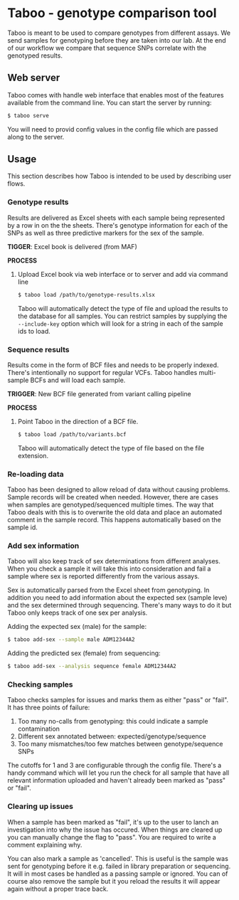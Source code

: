 # Taboo - genotype comparison tool

Taboo is meant to be used to compare genotypes from different assays. We send samples for genotyping before they are taken into our lab. At the end of our workflow we compare that sequence SNPs correlate with the genotyped results.

## Web server

Taboo comes with handle web interface that enables most of the features available from the command line. You can start the server by running:

```bash
$ taboo serve
```

You will need to provid config values in the config file which are passed along to the server.

## Usage

This section describes how Taboo is intended to be used by describing user flows.

### Genotype results

Results are delivered as Excel sheets with each sample being represented by a row in on the the sheets. There's genotype information for each of the SNPs as well as three predictive markers for the sex of the sample.

**TIGGER**: Excel book is delivered (from MAF)

**PROCESS**

1. Upload Excel book via web interface or to server and add via command line

    ```bash
    $ taboo load /path/to/genotype-results.xlsx
    ```

    Taboo will automatically detect the type of file and upload the results to the database for all samples. You can restrict samples by supplying the `--include-key` option which will look for a string in each of the sample ids to load.

### Sequence results

Results come in the form of BCF files and needs to be properly indexed. There's intentionally no support for regular VCFs. Taboo handles multi-sample BCFs and will load each sample.

**TRIGGER**: New BCF file generated from variant calling pipeline

**PROCESS**

1. Point Taboo in the direction of a BCF file.

    ```bash
    $ taboo load /path/to/variants.bcf
    ```

    Taboo will automatically detect the type of file based on the file extension.

### Re-loading data

Taboo has been designed to allow reload of data without causing problems. Sample records will be created when needed. However, there are cases when samples are genotyped/sequenced multiple times. The way that Taboo deals with this is to overwrite the old data and place an automated comment in the sample record. This happens automatically based on the sample id.

### Add sex information

Taboo will also keep track of sex determinations from different analyses. When you check a sample it will take this into consideration and fail a sample where sex is reported differently from the various assays.

Sex is automatically parsed from the Excel sheet from genotyping. In addition you need to add information about the expected sex (sample leve) and the sex determined through sequencing. There's many ways to do it but Taboo only keeps track of one sex per analysis.

Adding the expected sex (male) for the sample:

```bash
$ taboo add-sex --sample male ADM12344A2
```

Adding the predicted sex (female) from sequencing:

```bash
$ taboo add-sex --analysis sequence female ADM12344A2
```

### Checking samples

Taboo checks samples for issues and marks them as either "pass" or "fail". It has three points of failure:

1. Too many no-calls from genotyping: this could indicate a sample contamination
2. Different sex annotated between: expected/genotype/sequence
3. Too many mismatches/too few matches between genotype/sequence SNPs

The cutoffs for 1 and 3 are configurable through the config file. There's a handy command which will let you run the check for all sample that have all relevant information uploaded and haven't already been marked as "pass" or "fail".

### Clearing up issues

When a sample has been marked as "fail", it's up to the user to lanch an investigation into why the issue has occured. When things are cleared up you can manually change the flag to "pass". You are required to write a comment explaining why.

You can also mark a sample as 'cancelled'. This is useful is the sample was sent for genotyping before it e.g. failed in library preparation or sequencing. It will in most cases be handled as a passing sample or ignored. You can of course also remove the sample but it you reload the results it will appear again without a proper trace back.
